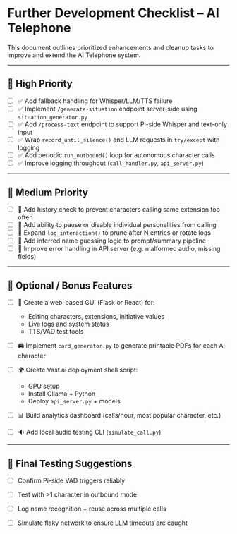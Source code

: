 # Further Development Checklist – AI Telephone

This document outlines prioritized enhancements and cleanup tasks to improve and extend the AI Telephone system.

---

## 🥇 High Priority

- [ ] ✅ Add fallback handling for Whisper/LLM/TTS failure
- [ ] ✅ Implement `/generate-situation` endpoint server-side using `situation_generator.py`
- [ ] ✅ Add `/process-text` endpoint to support Pi-side Whisper and text-only input
- [ ] ✅ Wrap `record_until_silence()` and LLM requests in `try/except` with logging
- [ ] ✅ Add periodic `run_outbound()` loop for autonomous character calls
- [ ] ✅ Improve logging throughout (`call_handler.py`, `api_server.py`)

---

## 🥈 Medium Priority

- [ ] 🔄 Add history check to prevent characters calling same extension too often
- [ ] 🔄 Add ability to pause or disable individual personalities from calling
- [ ] 🔄 Expand `log_interaction()` to prune after N entries or rotate logs
- [ ] 🔄 Add inferred name guessing logic to prompt/summary pipeline
- [ ] 🔄 Improve error handling in API server (e.g. malformed audio, missing fields)

---

## 🥉 Optional / Bonus Features

- [ ] 🧩 Create a web-based GUI (Flask or React) for:
  - Editing characters, extensions, initiative values
  - Live logs and system status
  - TTS/VAD test tools

- [ ] 🖨️ Implement `card_generator.py` to generate printable PDFs for each AI character

- [ ] 🌍 Create Vast.ai deployment shell script:
  - GPU setup
  - Install Ollama + Python
  - Deploy `api_server.py` + models

- [ ] 📊 Build analytics dashboard (calls/hour, most popular character, etc.)

- [ ] 🔉 Add local audio testing CLI (`simulate_call.py`)

---

## 🧪 Final Testing Suggestions

- [ ] Confirm Pi-side VAD triggers reliably
- [ ] Test with >1 character in outbound mode
- [ ] Log name recognition + reuse across multiple calls
- [ ] Simulate flaky network to ensure LLM timeouts are caught

